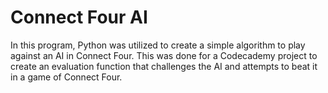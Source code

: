 # Connect Four AI

In this program, Python was utilized to create a simple algorithm to play against an AI in Connect Four. This was done for a Codecademy project to create an evaluation function that challenges the AI and attempts to beat it in a game of Connect Four. 

